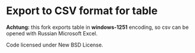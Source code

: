 Export to CSV format for table
==============================

**Achtung:** this fork exports table in **windows-1251** encoding, so csv can be opened with Russian Microsoft Excel.

Code licensed under New BSD License.
